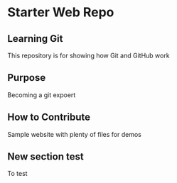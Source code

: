 # Starter Web Repo
## Learning Git
This repository is for showing how Git and GitHub work

## Purpose
Becoming a git expoert

## How to Contribute 
Sample website with plenty of files for demos

## New section test
To test
